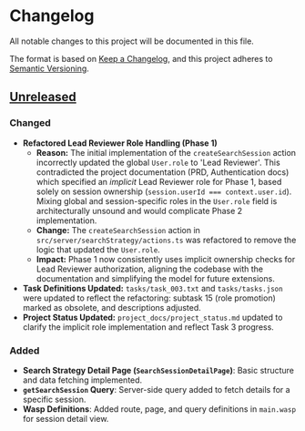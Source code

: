 # Changelog

All notable changes to this project will be documented in this file.

The format is based on [Keep a Changelog](https://keepachangelog.com/en/1.0.0/),
and this project adheres to [Semantic Versioning](https://semver.org/spec/v2.0.0.html).

## [Unreleased]

### Changed
- **Refactored Lead Reviewer Role Handling (Phase 1)**
  - **Reason:** The initial implementation of the `createSearchSession` action incorrectly updated the global `User.role` to 'Lead Reviewer'. This contradicted the project documentation (PRD, Authentication docs) which specified an *implicit* Lead Reviewer role for Phase 1, based solely on session ownership (`session.userId === context.user.id`). Mixing global and session-specific roles in the `User.role` field is architecturally unsound and would complicate Phase 2 implementation.
  - **Change:** The `createSearchSession` action in `src/server/searchStrategy/actions.ts` was refactored to remove the logic that updated the `User.role`.
  - **Impact:** Phase 1 now consistently uses implicit ownership checks for Lead Reviewer authorization, aligning the codebase with the documentation and simplifying the model for future extensions.
- **Task Definitions Updated:** `tasks/task_003.txt` and `tasks/tasks.json` were updated to reflect the refactoring: subtask 15 (role promotion) marked as obsolete, and descriptions adjusted.
- **Project Status Updated:** `project_docs/project_status.md` updated to clarify the implicit role implementation and reflect Task 3 progress.

### Added
- **Search Strategy Detail Page (`SearchSessionDetailPage`)**: Basic structure and data fetching implemented.
- **`getSearchSession` Query**: Server-side query added to fetch details for a specific session.
- **Wasp Definitions**: Added route, page, and query definitions in `main.wasp` for session detail view.

[Unreleased]: https://github.com/your-org/thesis-grey/compare/HEAD 